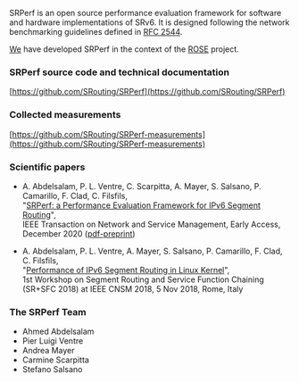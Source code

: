  
<!--- the previous line with a space is needed for github pages
      the title is not needed here, as it is taken from the project description in Github 
--->

SRPerf is an open source performance evaluation framework for software and hardware implementations of SRv6. It is designed following the network benchmarking guidelines defined in [RFC 2544](https://tools.ietf.org/html/rfc2544).

[We](#the-srperf-team) have developed SRPerf in the context of the [ROSE](https://netgroup.github.io/rose/) project.

### SRPerf source code and technical documentation

[https://github.com/SRouting/SRPerf](https://github.com/SRouting/SRPerf)

### Collected measurements

[https://github.com/SRouting/SRPerf-measurements](https://github.com/SRouting/SRPerf-measurements)

### Scientific papers 

- A. Abdelsalam, P. L. Ventre, C. Scarpitta, A. Mayer, S. Salsano, P. Camarillo, F. Clad, C. Filsfils, <br>
"[SRPerf: a Performance Evaluation Framework for IPv6 Segment Routing](https://doi.org/10.1109/TNSM.2020.3048328)", <br>
IEEE Transaction on Network and Service Management, Early Access, December 2020 ([pdf-preprint](https://arxiv.org/pdf/2001.06182))

- A. Abdelsalam, P. L. Ventre, A. Mayer, S. Salsano, P. Camarillo, F. Clad, C. Filsfils, <br>
"[Performance of IPv6 Segment Routing in Linux Kernel](http://netgroup.uniroma2.it/Stefano_Salsano/papers/18_srv6_perf_sr_sfc_workshop_2018.pdf)", <br>
1st Workshop on Segment Routing and Service Function Chaining (SR+SFC 2018) at IEEE CNSM 2018, 5 Nov 2018, Rome, Italy

### The SRPerf Team

- Ahmed Abdelsalam
- Pier Luigi Ventre
- Andrea Mayer
- Carmine Scarpitta
- Stefano Salsano

